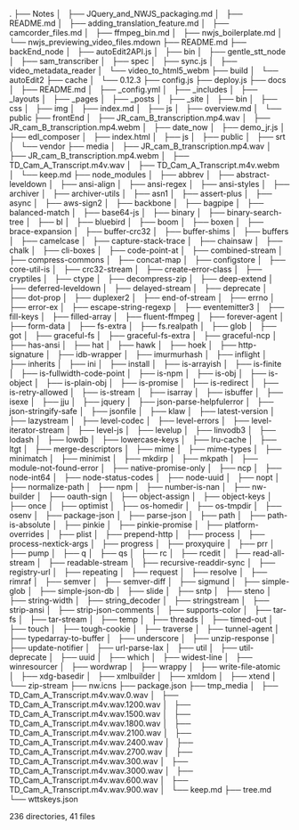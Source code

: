 .
├── Notes
│   ├── JQuery_and_NWJS_packaging.md
│   ├── README.md
│   ├── adding_translation_feature.md
│   ├── camcorder_files.md
│   ├── ffmpeg_bin.md
│   ├── nwjs_boilerplate.md
│   └── nwjs_previewing_video_files.mdown
├── README.md
├── backEnd_node
│   ├── autoEdit2API.js
│   ├── bin
│   ├── gentle_stt_node
│   ├── sam_transcriber
│   ├── spec
│   ├── sync.js
│   ├── video_metadata_reader
│   └── video_to_html5_webm
├── build
│   └── autoEdit2
├── cache
│   └── 0.12.3
├── config.js
├── deploy.js
├── docs
│   ├── README.md
│   ├── _config.yml
│   ├── _includes
│   ├── _layouts
│   ├── _pages
│   ├── _posts
│   ├── _site
│   ├── bin
│   ├── css
│   ├── img
│   ├── index.md
│   ├── js
│   ├── overview.md
│   └── public
├── frontEnd
│   ├── JR_cam_B_transcription.mp4.wav
│   ├── JR_cam_B_transcription.mp4.webm
│   ├── date_now
│   ├── demo_jr.js
│   ├── edl_composer
│   ├── index.html
│   ├── js
│   ├── public
│   ├── srt
│   └── vendor
├── media
│   ├── JR_cam_B_transcription.mp4.wav
│   ├── JR_cam_B_transcription.mp4.webm
│   ├── TD_Cam_A_Transcript.m4v.wav
│   ├── TD_Cam_A_Transcript.m4v.webm
│   └── keep.md
├── node_modules
│   ├── abbrev
│   ├── abstract-leveldown
│   ├── ansi-align
│   ├── ansi-regex
│   ├── ansi-styles
│   ├── archiver
│   ├── archiver-utils
│   ├── asn1
│   ├── assert-plus
│   ├── async
│   ├── aws-sign2
│   ├── backbone
│   ├── bagpipe
│   ├── balanced-match
│   ├── base64-js
│   ├── binary
│   ├── binary-search-tree
│   ├── bl
│   ├── bluebird
│   ├── boom
│   ├── boxen
│   ├── brace-expansion
│   ├── buffer-crc32
│   ├── buffer-shims
│   ├── buffers
│   ├── camelcase
│   ├── capture-stack-trace
│   ├── chainsaw
│   ├── chalk
│   ├── cli-boxes
│   ├── code-point-at
│   ├── combined-stream
│   ├── compress-commons
│   ├── concat-map
│   ├── configstore
│   ├── core-util-is
│   ├── crc32-stream
│   ├── create-error-class
│   ├── cryptiles
│   ├── ctype
│   ├── decompress-zip
│   ├── deep-extend
│   ├── deferred-leveldown
│   ├── delayed-stream
│   ├── deprecate
│   ├── dot-prop
│   ├── duplexer2
│   ├── end-of-stream
│   ├── errno
│   ├── error-ex
│   ├── escape-string-regexp
│   ├── eventemitter3
│   ├── fill-keys
│   ├── filled-array
│   ├── fluent-ffmpeg
│   ├── forever-agent
│   ├── form-data
│   ├── fs-extra
│   ├── fs.realpath
│   ├── glob
│   ├── got
│   ├── graceful-fs
│   ├── graceful-fs-extra
│   ├── graceful-ncp
│   ├── has-ansi
│   ├── hat
│   ├── hawk
│   ├── hoek
│   ├── http-signature
│   ├── idb-wrapper
│   ├── imurmurhash
│   ├── inflight
│   ├── inherits
│   ├── ini
│   ├── install
│   ├── is-arrayish
│   ├── is-finite
│   ├── is-fullwidth-code-point
│   ├── is-npm
│   ├── is-obj
│   ├── is-object
│   ├── is-plain-obj
│   ├── is-promise
│   ├── is-redirect
│   ├── is-retry-allowed
│   ├── is-stream
│   ├── isarray
│   ├── isbuffer
│   ├── isexe
│   ├── jju
│   ├── jquery
│   ├── json-parse-helpfulerror
│   ├── json-stringify-safe
│   ├── jsonfile
│   ├── klaw
│   ├── latest-version
│   ├── lazystream
│   ├── level-codec
│   ├── level-errors
│   ├── level-iterator-stream
│   ├── level-js
│   ├── levelup
│   ├── linvodb3
│   ├── lodash
│   ├── lowdb
│   ├── lowercase-keys
│   ├── lru-cache
│   ├── ltgt
│   ├── merge-descriptors
│   ├── mime
│   ├── mime-types
│   ├── minimatch
│   ├── minimist
│   ├── mkdirp
│   ├── mkpath
│   ├── module-not-found-error
│   ├── native-promise-only
│   ├── ncp
│   ├── node-int64
│   ├── node-status-codes
│   ├── node-uuid
│   ├── nopt
│   ├── normalize-path
│   ├── npm
│   ├── number-is-nan
│   ├── nw-builder
│   ├── oauth-sign
│   ├── object-assign
│   ├── object-keys
│   ├── once
│   ├── optimist
│   ├── os-homedir
│   ├── os-tmpdir
│   ├── osenv
│   ├── package-json
│   ├── parse-json
│   ├── path
│   ├── path-is-absolute
│   ├── pinkie
│   ├── pinkie-promise
│   ├── platform-overrides
│   ├── plist
│   ├── prepend-http
│   ├── process
│   ├── process-nextick-args
│   ├── progress
│   ├── proxyquire
│   ├── prr
│   ├── pump
│   ├── q
│   ├── qs
│   ├── rc
│   ├── rcedit
│   ├── read-all-stream
│   ├── readable-stream
│   ├── recursive-readdir-sync
│   ├── registry-url
│   ├── repeating
│   ├── request
│   ├── resolve
│   ├── rimraf
│   ├── semver
│   ├── semver-diff
│   ├── sigmund
│   ├── simple-glob
│   ├── simple-json-db
│   ├── slide
│   ├── sntp
│   ├── steno
│   ├── string-width
│   ├── string_decoder
│   ├── stringstream
│   ├── strip-ansi
│   ├── strip-json-comments
│   ├── supports-color
│   ├── tar-fs
│   ├── tar-stream
│   ├── temp
│   ├── threads
│   ├── timed-out
│   ├── touch
│   ├── tough-cookie
│   ├── traverse
│   ├── tunnel-agent
│   ├── typedarray-to-buffer
│   ├── underscore
│   ├── unzip-response
│   ├── update-notifier
│   ├── url-parse-lax
│   ├── util
│   ├── util-deprecate
│   ├── uuid
│   ├── which
│   ├── widest-line
│   ├── winresourcer
│   ├── wordwrap
│   ├── wrappy
│   ├── write-file-atomic
│   ├── xdg-basedir
│   ├── xmlbuilder
│   ├── xmldom
│   ├── xtend
│   └── zip-stream
├── nw.icns
├── package.json
├── tmp_media
│   ├── TD_Cam_A_Transcript.m4v.wav.0.wav
│   ├── TD_Cam_A_Transcript.m4v.wav.1200.wav
│   ├── TD_Cam_A_Transcript.m4v.wav.1500.wav
│   ├── TD_Cam_A_Transcript.m4v.wav.1800.wav
│   ├── TD_Cam_A_Transcript.m4v.wav.2100.wav
│   ├── TD_Cam_A_Transcript.m4v.wav.2400.wav
│   ├── TD_Cam_A_Transcript.m4v.wav.2700.wav
│   ├── TD_Cam_A_Transcript.m4v.wav.300.wav
│   ├── TD_Cam_A_Transcript.m4v.wav.3000.wav
│   ├── TD_Cam_A_Transcript.m4v.wav.600.wav
│   ├── TD_Cam_A_Transcript.m4v.wav.900.wav
│   └── keep.md
├── tree.md
└── wttskeys.json

236 directories, 41 files
